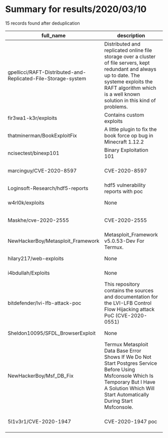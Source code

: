 
# Summary for results/2020/03/10
    
15 records found after deduplication

| full_name | description | html_url | matched_list | matched_count | pushed_at | size | stargazers_count | language | forks_count | vul_ids |
|---------------------------------------------------------------|-----------------------------------------------------------------------------------------------------------------------------------------------------------------------------------------------------------------------|----------------------------------------------------------------------------------|----------------------------------|-----------------|---------------------------|--------|--------------------|------------|---------------|-------------------|
| gpellicci/RAFT-Distributed-and-Replicated-File-Storage-system | Distributed and replicated online file storage over a cluster of file servers, kept redundant and always up to date. The systeme exploits the RAFT algorithm which is a well known solution in this kind of problems. | https://github.com/gpellicci/RAFT-Distributed-and-Replicated-File-Storage-system | ['exploit'] | 1 | 2020-03-10 16:20:04+00:00 | 2238 | 0 | Java | 0 | [] |
| fir3wa1-k3r/exploits | Contains custom exploits | https://github.com/fir3wa1-k3r/exploits | ['exploit'] | 1 | 2020-03-10 07:03:56+00:00 | 7 | 0 | Python | 0 | [] |
| thatminerman/BookExploitFix | A little plugin to fix the book force op bug in Minecraft 1.12.2 | https://github.com/thatminerman/BookExploitFix | ['exploit'] | 1 | 2020-03-10 17:47:37+00:00 | 49 | 0 | Java | 0 | [] |
| ncisectest/binexp101 | Binary Exploitation 101 | https://github.com/ncisectest/binexp101 | ['exploit'] | 1 | 2020-03-10 23:11:45+00:00 | 27 | 0 | Java | 0 | [] |
| marcinguy/CVE-2020-8597 | CVE-2020-8597 | https://github.com/marcinguy/CVE-2020-8597 | ['cve-2'] | 1 | 2020-03-10 19:01:21+00:00 | 13 | 64 | Python | 25 | ['CVE-2020-8597'] |
| Loginsoft-Research/hdf5-reports | hdf5 vulnerability reports with poc | https://github.com/Loginsoft-Research/hdf5-reports | ['vulnerability poc'] | 1 | 2020-03-10 04:11:31+00:00 | 800 | 0 | nan | 0 | [] |
| w4rl0k/exploits | None | https://github.com/w4rl0k/exploits | ['exploit'] | 1 | 2020-03-10 18:56:44+00:00 | 9 | 1 | Python | 0 | [] |
| Maskhe/cve-2020-2555 | CVE-2020-2555 | https://github.com/Maskhe/cve-2020-2555 | ['cve-2'] | 1 | 2020-03-10 08:15:45+00:00 | 6554 | 10 | Java | 9 | ['CVE-2020-2555'] |
| NewHackerBoy/Metasploit_Framework | Metasploit_Framework v5.0.53-Dev For Termux. | https://github.com/NewHackerBoy/Metasploit_Framework | ['metasploit module OR payload'] | 1 | 2020-03-10 10:20:47+00:00 | 10 | 0 | Shell | 0 | [] |
| hilary217/web-exploits | None | https://github.com/hilary217/web-exploits | ['exploit'] | 1 | 2020-03-10 12:33:20+00:00 | 465 | 0 | Python | 0 | [] |
| i4bdullah/Exploits | None | https://github.com/i4bdullah/Exploits | ['exploit'] | 1 | 2020-03-10 15:33:26+00:00 | 1 | 1 | Python | 0 | [] |
| bitdefender/lvi-lfb-attack-poc | This repository contains the sources and documentation for the LVI-LFB Control Flow Hijacking attack PoC (CVE-2020-0551) | https://github.com/bitdefender/lvi-lfb-attack-poc | ['attack poc', 'cve poc'] | 2 | 2020-03-10 17:10:12+00:00 | 4371 | 23 | C | 6 | ['CVE-2020-0551'] |
| Sheldon10095/SFDL_BrowserExploit | None | https://github.com/Sheldon10095/SFDL_BrowserExploit | ['exploit'] | 1 | 2020-03-10 23:47:27+00:00 | 646 | 0 | PHP | 0 | [] |
| NewHackerBoy/Msf_DB_Fix | Termux Metasploit Data Base Error Shows If We Do Not Start Postgres Service Before Using Msfconsole Which Is Temporary But I Have A Solution Which Will Start Automatically During Start Msfconsole. | https://github.com/NewHackerBoy/Msf_DB_Fix | ['metasploit module OR payload'] | 1 | 2020-03-10 18:16:04+00:00 | 5 | 0 | Shell | 0 | [] |
| 5l1v3r1/CVE-2020-1947 | CVE-2020-1947 poc | https://github.com/5l1v3r1/CVE-2020-1947 | ['cve poc', 'cve-2'] | 2 | 2020-03-10 12:48:10+00:00 | 6 | 0 | | 15 | ['CVE-2020-1947'] |
